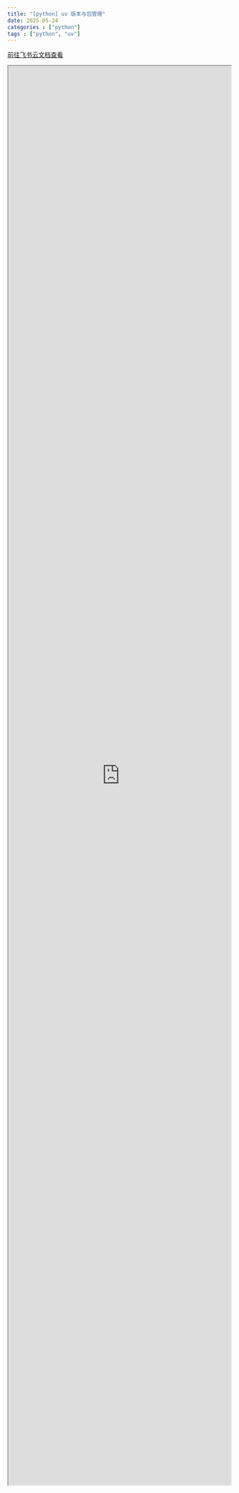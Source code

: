 ```yaml
---
title: "[python] uv 版本与包管理"
date: 2025-05-24
categories : ["python"]
tags : ["python", "uv"]
---
```


<a href="https://c6t4wbgxht.feishu.cn/docx/K0nidx31xoBpvMxJjyEcYqTUnfc" target="_blank"> 前往飞书云文档查看 </a>
<iframe 
    width="100%"
    style="height: 80vh;"
    allow="fullscreen"
    src="https://c6t4wbgxht.feishu.cn/docx/K0nidx31xoBpvMxJjyEcYqTUnfc">


